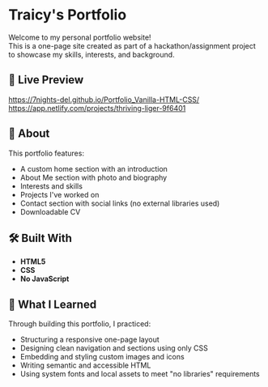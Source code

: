 # Traicy's Portfolio

Welcome to my personal portfolio website!  
This is a one-page site created as part of a hackathon/assignment project to showcase my skills, interests, and background.

## 🔗 Live Preview
https://7nights-del.github.io/Portfolio_Vanilla-HTML-CSS/
https://app.netlify.com/projects/thriving-liger-9f6401

## 📄 About

This portfolio features:

- A custom home section with an introduction
- About Me section with photo and biography
- Interests and skills
- Projects I've worked on
- Contact section with social links (no external libraries used)
- Downloadable CV


## 🛠️ Built With

- **HTML5**
- **CSS**
- **No JavaScript**

## 🧠 What I Learned

Through building this portfolio, I practiced:
- Structuring a responsive one-page layout
- Designing clean navigation and sections using only CSS
- Embedding and styling custom images and icons
- Writing semantic and accessible HTML
- Using system fonts and local assets to meet "no libraries" requirements
